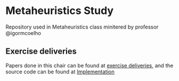 # Metaheuristics Study

Repository used in Metaheuristics class minitered by professor @igormcoelho

## Exercise deliveries

Papers done in this chair can be found at [exercise deliveries](./deliveries),
and the source code can be found at [Implementation](./Implementation)

